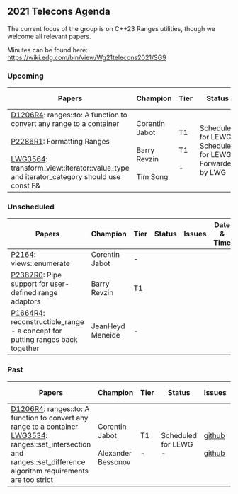 ## 2021 Telecons Agenda

The current focus of the group is on C++23 Ranges utilities, though we welcome all relevant papers.

Minutes can be found here: https://wiki.edg.com/bin/view/Wg21telecons2021/SG9

### Upcoming

| Papers | Champion | Tier | Status | Issues | Date & Time |
| -      |-         | -    |-       |-       |-            |
| <a href="https://isocpp.org/files/papers/D1206R4.pdf">D1206R4</a>: ranges::to: A function to convert any range to a container <br/><br/><a href="https://wg21.link/P2286">P2286R1</a>: Formatting Ranges <br/><br/> <a href="https://wg21.link/LWG3564">LWG3564</a>: transform_view::iterator<true>::value_type and iterator_category should use const F& | Corentin Jabot <br/><br/> Barry Revzin <br/><br/> Tim Song| T1<br/><br/>T1<br/><br/>- | Scheduled for LEWG <br/>Scheduled for LEWG<br/>Forwarded by LWG| <a href="http://wg21.link/P1206/github">github</a><br/><br/> <a href="http://wg21.link/P2286/github">github</a><br/><br/> <a href="http://wg21.link/LWG3564/github">github</a> | 07-12<br/> 09:30 Pacific|

### Unscheduled

| Papers | Champion | Tier | Status | Issues | Date & Time |
| -      |-         | -    |-       |-       |-            |
|  <a href="https://wg21.link/P2164">P2164</a>: views::enumerate <br/> | 	Corentin Jabot | - | | | |
|  <a href="https://wg21.link/P2387">P2387R0</a>: Pipe support for user-defined range adaptors <br/> | Barry Revzin | T1 | | | |
|  <a href="https://wg21.link/P1664">P1664R4</a>: reconstructible_range - a concept for putting ranges back together <br/> | JeanHeyd Meneide | - | | | |

### Past

| Papers | Champion | Tier | Status | Issues | Date & Time |
| -      |-         | -    |-       |-       |-            |
| <a href="https://isocpp.org/files/papers/D1206R4.pdf">D1206R4</a>: ranges::to: A function to convert any range to a container <br/><a href="https://cplusplus.github.io/LWG/issue3534">LWG3534</a>: ranges::set_intersection and ranges::set_difference algorithm requirements are too strict| Corentin Jabot <br/><br/>Alexander Bessonov | T1<br/><br/>- | Scheduled for LEWG <br/>-| <a href="http://wg21.link/P1206/github">github</a><br/><br/> <a href="http://wg21.link/LWG3534/github">github</a> | 06-14<br/> 09:30 Pacific|
